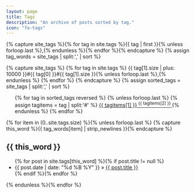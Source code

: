 ```yaml
---
layout: page
title: Tags
description: "An archive of posts sorted by tag."
icon: "fa-tags"
---
```


{% capture site_tags %}{% for tag in site.tags %}{{ tag | first }}{% unless forloop.last %},{% endunless %}{% endfor %}{% endcapture %}
{% assign tag_words = site_tags | split:',' | sort %}

{% capture site_tags %}
  {% for tag in site.tags %}
    {{ tag[1].size | plus: 10000 }}#{{ tag[0] }}#{{ tag[1].size }}{% unless forloop.last %},{% endunless %}
  {% endfor %}
{% endcapture %}
{% assign sorted_tags = site_tags | split:',' | sort %}


<div id="tags">
  <ul>
    {% for tag in sorted_tags reversed %}
      {% unless forloop.last %}
        {% assign tagitems = tag | split:'#' %}
          <a class="tags-link" href="#{{ tagitems[1] | cgi_escape }}" style="font-size:{{ tagitems[2] | times:100 | divided_by:site.tags.size | plus: 100 }}%">{{ tagitems[1] }}<sup> {{ tagitems[2] }} </sup></a>
      {% endunless %}
    {% endfor %}
  </ul>

  {% for item in (0..site.tags.size) %}{% unless forloop.last %}
    {% capture this_word %}{{ tag_words[item] | strip_newlines }}{% endcapture %}
  <h2 id="{{ this_word | cgi_escape }}">{{ this_word }}</h2>
  <ul>
    {% for post in site.tags[this_word] %}{% if post.title != null %}
    <li><time datetime="{{ post.date | date_to_string }}">{{ post.date | date: "%d %B %Y" }}</time> &raquo; <a href="{{ post.url }}">{{ post.title }}</a></li>
    {% endif %}{% endfor %}
  </ul>
  {% endunless %}{% endfor %}
</div>